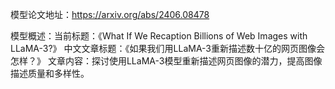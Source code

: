 模型论文地址：https://arxiv.org/abs/2406.08478

模型概述：当前标题：《What If We Recaption Billions of Web Images with LLaMA-3?》
中文文章标题：《如果我们用LLaMA-3重新描述数十亿的网页图像会怎样？》
文章内容：探讨使用LLaMA-3模型重新描述网页图像的潜力，提高图像描述质量和多样性。
